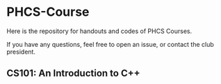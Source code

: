 # PHCS-Course
Here is the repository for handouts and codes of PHCS Courses.

If you have any questions, feel free to open an issue, or contact the club president.
## CS101: An Introduction to C++
